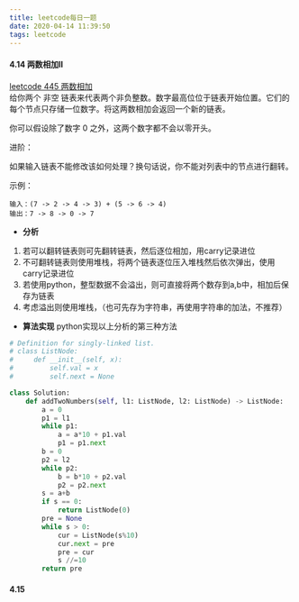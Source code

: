 ```yaml
---
title: leetcode每日一题
date: 2020-04-14 11:39:50
tags: leetcode
---
```

<!-- toc -->
<!--more-->

#### 4.14 两数相加Ⅱ
[leetcode 445 两数相加](https://leetcode-cn.com/problems/add-two-numbers-ii/)   
给你两个 非空 链表来代表两个非负整数。数字最高位位于链表开始位置。它们的每个节点只存储一位数字。将这两数相加会返回一个新的链表。

你可以假设除了数字 0 之外，这两个数字都不会以零开头。

进阶：

如果输入链表不能修改该如何处理？换句话说，你不能对列表中的节点进行翻转。  

示例：
```
输入：(7 -> 2 -> 4 -> 3) + (5 -> 6 -> 4)
输出：7 -> 8 -> 0 -> 7
```
- **分析**  
1. 若可以翻转链表则可先翻转链表，然后逐位相加，用carry记录进位
2. 不可翻转链表则使用堆栈，将两个链表逐位压入堆栈然后依次弹出，使用carry记录进位
3. 若使用python，整型数据不会溢出，则可直接将两个数存到a,b中，相加后保存为链表
4. 考虑溢出则使用堆栈，（也可先存为字符串，再使用字符串的加法，不推荐）
- **算法实现**
python实现以上分析的第三种方法
```python
# Definition for singly-linked list.
# class ListNode:
#     def __init__(self, x):
#         self.val = x
#         self.next = None

class Solution:
    def addTwoNumbers(self, l1: ListNode, l2: ListNode) -> ListNode:
        a = 0
        p1 = l1
        while p1:
            a = a*10 + p1.val
            p1 = p1.next
        b = 0
        p2 = l2
        while p2:
            b = b*10 + p2.val
            p2 = p2.next
        s = a+b
        if s == 0:
            return ListNode(0)
        pre = None
        while s > 0:
            cur = ListNode(s%10)
            cur.next = pre
            pre = cur
            s //=10
        return pre
```
#### 4.15